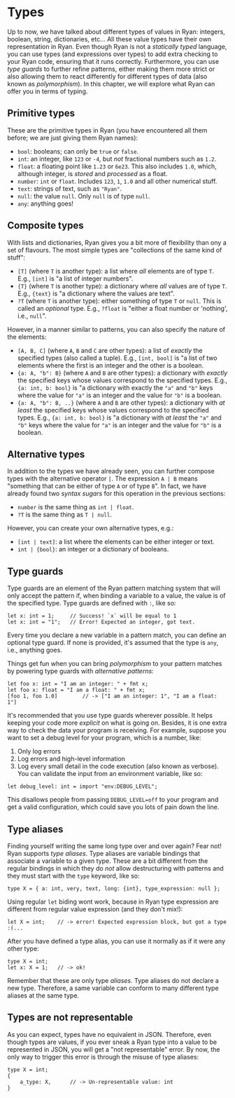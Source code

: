 # Types

Up to now, we have talked about different types of values in Ryan: integers, boolean, string, dictionaries, etc... All these value types have their own representation in Ryan. Even though Ryan is not a _statically typed_ language, you can use types (and expressions over types) to add extra checking to your Ryan code, ensuring that it runs correctly. Furthermore, you can use _type guards_ to further refine patterns, either making them more strict or also allowing them to react differently for different types of data (also known as _polymorphism_). In this chapter, we will explore what Ryan can offer you in terms of typing.

## Primitive types

These are the primitive types in Ryan (you have encountered all them before; we are just giving them Ryan names):

* `bool`: booleans; can only be `true` or `false`.
* `int`: an integer, like `123` or `-4`, but *not* fractional numbers such as `1.2`.
* `float`: a floating point like `1.23` or `6e23`. This also includes `1.0`, which, although integer, is _stored_ and _processed_ as a float.
* `number`: `int` or `float`. Includes `123`, `1`, `1.0` and all other numerical stuff.
* `text`: strings of text, such as `"Ryan"`.
* `null`: the value `null`. Only `null` is of type `null`.
* `any`: anything goes!

## Composite types

With lists and dictionaries, Ryan gives you a bit more of flexibility than ony a set of flavours. The most simple types are "collections of the same kind of stuff":

* `[T]` (where `T` is another type): a list where _all_ elements are of type `T`. E.g., `[int]` is "a list of integer numbers".
* `{T}` (where `T` is another type): a dictionary where _all_ values are of type `T`. E.g., `{text}` is "a dictionary where the values are text".
* `?T` (where `T` is another type): either something of type `T` or `null`. This is called an _optional_ type. E.g., `?float` is "either a float number or 'nothing', i.e., `null`".

However, in a manner similar to patterns, you can also specify the nature of the elements:

* `[A, B, C]` (where `A`, `B` and `C` are other types): a list of _exactly_ the specified types (also called a tuple). E.g., `[int, bool]` is "a list of two elements where the first is an integer and the other is a boolean.
* `{a: A, "b": B}` (where `A` and `B` are other types): a dictionary with _exactly_ the specified keys whose values correspond to the specified types. E.g., `{a: int, b: bool}` is "a dictionary with exactly the `"a"` and `"b"` keys where the value for `"a"` is an integer and the value for `"b"` is a boolean.
* `{a: A, "b": B, ..}` (where `A` and `B` are other types): a dictionary with _at least_ the specified keys whose values correspond to the specified types. E.g., `{a: int, b: bool}` is "a dictionary with _at least_ the `"a"` and `"b"` keys where the value for `"a"` is an integer and the value for `"b"` is a boolean.


## Alternative types

In addition to the types we have already seen, you can further compose types with the alternative operator `|`.  The expression `A | B` means "something that can be either of type `A` or of type `B`". In fact, we have already found two _syntax sugars_ for this operation in the previous sections:

* `number` is the same thing as `int | float`.
* `?T` is the same thing as `T | null`.

However, you can create your own alternative types, e.g.:

* `[int | text]`: a list where the elements can be either integer or text.
* `int | {bool}`: an integer or a dictionary of booleans.


## Type guards

Type guards are an element of the Ryan pattern matching system that will only accept the pattern if, when binding a variable to a value, the value is of the specified type. Type guards are defined with `:`, like so:
```ryan
let x: int = 1;     // Success! `x` will be equal to 1
let x: int = "1";   // Error! Expected an integer, got text.
```
Every time you declare a new variable in a pattern match, you can define an optional type guard. If none is provided, it's assumed that the type is `any`, i.e., anything goes.

Things get fun when you can bring _polymorphism_ to your pattern matches by powering type guards with _alternative patterns_:
```ryan
let foo x: int = "I am an integer: " + fmt x;
let foo x: float = "I am a float: " + fmt x;
[foo 1, foo 1.0]        // -> ["I am an integer: 1", "I am a float: 1"]
```

It's recommended that you use type guards wherever possible. It helps keeping your code more _explicit_ on what is going on. Besides, it is one extra way to check the data your program is receiving. For example, suppose you want to set a debug level for your program, which is a number, like:
1. Only log errors
2. Log errors and high-level information
3. Log every small detail in the code execution (also known as verbose).
You can validate the input from an environment variable, like so:
```ryan
let debug_level: int = import "env:DEBUG_LEVEL";
```
This disallows people from passing `DEBUG_LEVEL=off` to your program and get a valid configuration, which could save you lots of pain down the line.

## Type aliases

Finding yourself writing the same long type over and over again? Fear not! Ryan supports _type aliases_. Type aliases are variable bindings that associate a variable to a given type. These are a bit different from the regular bindings in which they do _not_ allow destructuring with patterns and they must start with the `type` keyword, like so:
```ryan
type X = { a: int, very, text, long: {int}, type_expression: null };
```
Using regular `let` biding wont work, because in Ryan type expression are different from regular value expression (and they don't mix!):
```ryan
let X = int;    // -> error! Expected expression block, but got a type :(...
```
After you have defined a type alias, you can use it normally as if it were any other type:
```ryan
type X = int;
let x: X = 1;   // -> ok!
```
Remember that these are only type _aliases_. Type aliases do not declare a new type. Therefore, a same variable can conform to many different type aliases at the same type.


## Types are not representable

As you can expect, types have no equivalent in JSON. Therefore, even though types are values, if you ever sneak a Ryan type into a value to be represented in JSON, you will get a "not representable" error. By now, the only way to trigger this error is through the misuse of type aliases:
```ryan
type X = int;
{
    a_type: X,      // -> Un-representable value: int
}
```
